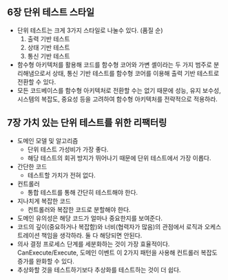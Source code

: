## 6장 단위 테스트 스타일

- 단위 테스트는 크게 3가지 스타일로 나눌수 있다. (품질 순)
  1. 출력 기반 테스트
  2. 상태 기반 테스트
  3. 통신 기반 테스트
- 함수형 아키텍처를 활용해 코드를 함수형 코어와 가변 셸이라는 두 가지 범주로 분리해냄으로서 상태, 통신 기반 테스트를 함수형 코어를 이용해 출력 기반 테스트로 전환할 수 있다.
- 모든 코드베이스를 함수형 아키텍처로 전환할 수는 없기 때문에 성능, 유지 보수성, 시스템의 복잡도, 중요성 등을 고려하여 함수형 아키텍처를 전략적으로 적용하라.

## 7장 가치 있는 단위 테스트를 위한 리팩터링

- 도메인 모델 및 알고리즘
  - 단위 테스트 가성비가 가장 좋다.
  - 해당 테스트의 회귀 방지가 뛰어나기 때문에 단위 테스트에서 가장 이롭다.
- 간단한 코드
  - 테스트할 가치가 전혀 없다.
- 컨트롤러
  - 통합 테스트를 통해 간단히 테스트해야 한다.
- 지나치게 복잡한 코드
  - 컨트롤러와 복잡한 코드로 분할해야 한다.
- 도메인 유의성은 해당 코드가 얼마나 중요한지를 보여준다.
- 코드의 깊이(중요하거나 복잡함)와 너비(협력자가 많음)의 관점에서 로직과 오케스트레이션 책임을 생각하라. 둘 다 해당되면 안된다.
- 의사 결정 프로세스 단계를 세분화하는 것이 가장 효율적이다. CanExecute/Execute, 도메인 이벤트 이 2가지 패턴을 사용해 컨트롤러 복잡도 증가를 완화할 수 있다.
- 추상화할 것을 테스트하기보다 추상화를 테스트하는 것이 더 쉽다.
